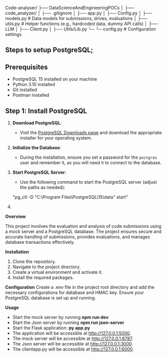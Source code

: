 Code-analyser/
├── DataScienceAndEngineeringPOCs
│   ├── code_analyzer/
│       ├── .gitignore
│       ├── app.py
│       ├── Config.py
│       ├── models.py  # Data models for submissions, drives, evaluations
│       ├── utils.py   # Helper functions (e.g., hardcoded data, dummy API calls)
│       ├── LLM
│           ├── Client.py
│           ├── Utils/Lib.py
└─          └─ config.py # Configuration settings


## Steps to setup PostgreSQL;

## Prerequisites

- PostgreSQL 15 installed on your machine
- Python 3.10 installed
- Git installed
- Postman installed

## Step 1: Install PostgreSQL

1. **Download PostgreSQL**:
   - Visit the [PostgreSQL Downloads page](https://www.postgresql.org/download/) and download the appropriate installer for your operating system.

2. **Initialize the Database**:
   - During the installation, ensure you set a password for the `postgres` user and remember it, as you will need it to connect to the database.

4. **Start PostgreSQL Server**:
   - Use the following command to start the PostgreSQL server (adjust the paths as needed):

    "pg_ctl -D "C:\Program Files\PostgreSQL\15\data" start"

5. 
**Overview**

This project involves the evaluation and analysis of code submissions using a mock server and a PostgreSQL database. The project ensures secure and accurate handling of submissions, provides evaluations, and manages database transactions effectively.

**Installation**
1. Clone the repository.
2. Navigate to the project directory.
3. Create a virtual environment and activate it.
4. Install the required packages.

**Configuration**
Create a .env file in the project root directory and add the necessary configurations for database and HMAC key.
Ensure your PostgreSQL database is set up and running.

**Usage**
- Start the mock server by running **npm run dev**
- Start the Json server by running **npm run json-server**
- Start the Flask application: **py app.py**
- The application will be accessible at http://127.0.0.1:5000.
- The mock server will be accessible at http://127.0.0.1:8787.
- The Json server will be accessible at http://127.0.0.1:3000.
- The clientapp.py will be accessible at http://127.0.0.1:6000.